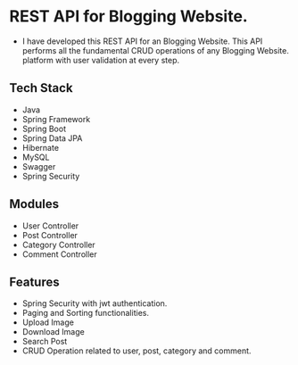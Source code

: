 # REST API for Blogging Website.

* I have developed this REST API for an Blogging Website. This API performs all the fundamental CRUD operations of any Blogging Website. platform with user validation at every step.

## Tech Stack

* Java
* Spring Framework
* Spring Boot
* Spring Data JPA
* Hibernate
* MySQL
* Swagger
* Spring Security

## Modules

* User Controller
* Post Controller
* Category Controller
* Comment Controller

## Features

* Spring Security with jwt authentication.
* Paging and Sorting functionalities.
* Upload Image
* Download Image
* Search Post
* CRUD Operation related to user, post, category and comment.
